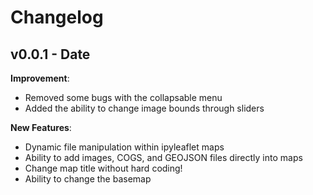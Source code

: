 # Changelog

## v0.0.1 - Date

**Improvement**:

-   Removed some bugs with the collapsable menu
-   Added the ability to change image bounds through sliders

**New Features**:

-   Dynamic file manipulation within ipyleaflet maps
-   Ability to add images, COGS, and GEOJSON files directly into maps
-   Change map title without hard coding!
-   Ability to change the basemap
